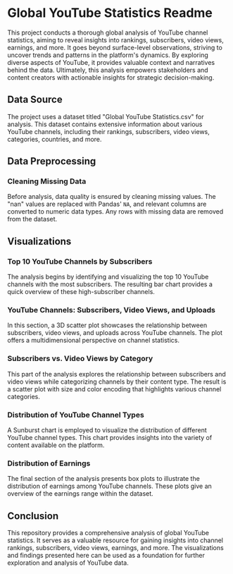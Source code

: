 # Global YouTube Statistics Readme



This project conducts a thorough global analysis of YouTube channel statistics, aiming to reveal insights into rankings, subscribers, video views, earnings, and more. It goes beyond surface-level observations, striving to uncover trends and patterns in the platform's dynamics. By exploring diverse aspects of YouTube, it provides valuable context and narratives behind the data. Ultimately, this analysis empowers stakeholders and content creators with actionable insights for strategic decision-making.

## Data Source

The project uses a dataset titled "Global YouTube Statistics.csv" for analysis. This dataset contains extensive information about various YouTube channels, including their rankings, subscribers, video views, categories, countries, and more.

## Data Preprocessing

### Cleaning Missing Data

Before analysis, data quality is ensured by cleaning missing values. The "nan" values are replaced with Pandas' `NA`, and relevant columns are converted to numeric data types. Any rows with missing data are removed from the dataset.

## Visualizations

### Top 10 YouTube Channels by Subscribers

The analysis begins by identifying and visualizing the top 10 YouTube channels with the most subscribers. The resulting bar chart provides a quick overview of these high-subscriber channels.

### YouTube Channels: Subscribers, Video Views, and Uploads

In this section, a 3D scatter plot showcases the relationship between subscribers, video views, and uploads across YouTube channels. The plot offers a multidimensional perspective on channel statistics.

### Subscribers vs. Video Views by Category

This part of the analysis explores the relationship between subscribers and video views while categorizing channels by their content type. The result is a scatter plot with size and color encoding that highlights various channel categories.

### Distribution of YouTube Channel Types

A Sunburst chart is employed to visualize the distribution of different YouTube channel types. This chart provides insights into the variety of content available on the platform.

### Distribution of Earnings

The final section of the analysis presents box plots to illustrate the distribution of earnings among YouTube channels. These plots give an overview of the earnings range within the dataset.

## Conclusion

This repository provides a comprehensive analysis of global YouTube statistics. It serves as a valuable resource for gaining insights into channel rankings, subscribers, video views, earnings, and more. The visualizations and findings presented here can be used as a foundation for further exploration and analysis of YouTube data.
